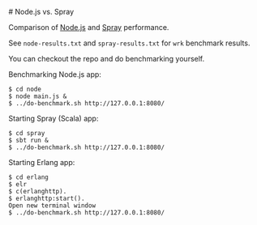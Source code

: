 # Node.js vs. Spray

Comparison of [Node.js](http://nodejs.org) and [Spray](http://spray.io/) performance.

See `node-results.txt` and `spray-results.txt` for `wrk` benchmark results.

You can checkout the repo and do benchmarking yourself. 

Benchmarking Node.js app:

    $ cd node
    $ node main.js &
    $ ../do-benchmark.sh http://127.0.0.1:8080/

Starting Spray (Scala) app:

    $ cd spray
    $ sbt run &
    $ ../do-benchmark.sh http://127.0.0.1:8080/

Starting Erlang app:

    $ cd erlang
    $ elr
    $ c(erlanghttp).
    $ erlanghttp:start().
    Open new terminal window
    $ ../do-benchmark.sh http://127.0.0.1:8080/
